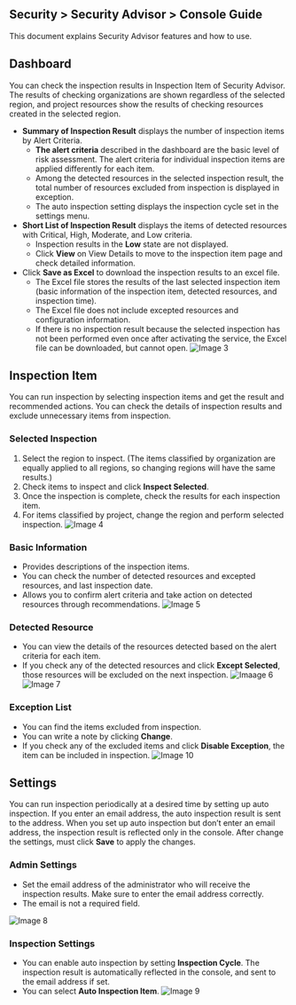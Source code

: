 ## Security > Security Advisor > Console Guide

This document explains Security Advisor features and how to use.

## Dashboard

You can check the inspection results in Inspection Item of Security Advisor.
The results of checking organizations are shown regardless of the selected region, and project resources show the results of checking resources created in the selected region.

* **Summary of Inspection Result** displays the number of inspection items by Alert Criteria.
  - **The alert criteria** described in the dashboard are the basic level of risk assessment.
The alert criteria for individual inspection items are applied differently for each item.
  - Among the detected resources in the selected inspection result, the total number of resources excluded from inspection is displayed in exception.
  - The auto inspection setting displays the inspection cycle set in the settings menu.
* **Short List of Inspection Result** displays the items of detected resources with Critical, High, Moderate, and Low criteria.
  - Inspection results in the **Low** state are not displayed.
  - Click **View** on View Details to move to the inspection item page and check detailed information.
* Click **Save as Excel** to download the inspection results to an excel file.
  - The Excel file stores the results of the last selected inspection item (basic information of the inspection item, detected resources, and inspection time).
  - The Excel file does not include excepted resources and configuration information.
  - If there is no inspection result because the selected inspection has not been performed even once after activating the service, the Excel file can be downloaded, but cannot open.
![Image 3](https://kr1-api-object-storage.nhncloudservice.com/v1/AUTH_2acdfabf4efe4efc8a04c00b348110c9/cdn_origin/prod_securityadvisor/overview_en_03.png)


## Inspection Item

You can run inspection by selecting inspection items and get the result and recommended actions.
You can check the details of inspection results and exclude unnecessary items from inspection.
### Selected Inspection
1. Select the region to inspect.
(The items classified by organization are equally applied to all regions, so changing regions will have the same results.)
2. Check items to inspect and click **Inspect Selected**.
3. Once the inspection is complete, check the results for each inspection item.
4. For items classified by project, change the region and perform selected inspection.
![Image 4](https://kr1-api-object-storage.nhncloudservice.com/v1/AUTH_2acdfabf4efe4efc8a04c00b348110c9/cdn_origin/prod_securityadvisor/overview_en_04.png)

### Basic Information

* Provides descriptions of the inspection items.
* You can check the number of detected resources and excepted resources, and last inspection date.
* Allows you to confirm alert criteria and take action on detected resources through recommendations.
![Image 5](https://kr1-api-object-storage.nhncloudservice.com/v1/AUTH_2acdfabf4efe4efc8a04c00b348110c9/cdn_origin/prod_securityadvisor/overview_en_05.png)

### Detected Resource

* You can view the details of the resources detected based on the alert criteria for each item.
* If you check any of the detected resources and click **Except Selected**, those resources will be excluded on the next inspection.
![Imaage 6](https://kr1-api-object-storage.nhncloudservice.com/v1/AUTH_2acdfabf4efe4efc8a04c00b348110c9/cdn_origin/prod_securityadvisor/overview_en_06.png)
![Image 7](https://kr1-api-object-storage.nhncloudservice.com/v1/AUTH_2acdfabf4efe4efc8a04c00b348110c9/cdn_origin/prod_securityadvisor/overview_en_07.png)

### Exception List

* You can find the items excluded from inspection.
* You can write a note by clicking **Change**.
* If you check any of the excluded items and click **Disable Exception**, the item can be included in inspection.
![Image 10](https://kr1-api-object-storage.nhncloudservice.com/v1/AUTH_2acdfabf4efe4efc8a04c00b348110c9/cdn_origin/prod_securityadvisor/overview_en_11.png)
## Settings

You can run inspection periodically at a desired time by setting up auto inspection.
If you enter an email address, the auto inspection result is sent to the address. When you set up auto inspection but don’t enter an email address, the inspection result is reflected only in the console.
After change the settings, must click **Save** to apply the changes.

### Admin Settings

* Set the email address of the administrator who will receive the inspection results. Make sure to enter the email address correctly.
* The email is not a required field.

![Image 8](https://kr1-api-object-storage.nhncloudservice.com/v1/AUTH_2acdfabf4efe4efc8a04c00b348110c9/cdn_origin/prod_securityadvisor/overview_en_08.png)

### Inspection Settings
* You can enable auto inspection by setting **Inspection Cycle**. The inspection result is automatically reflected in the console, and sent to the email address if set.
* You can select **Auto Inspection Item**.
![Image 9](https://kr1-api-object-storage.nhncloudservice.com/v1/AUTH_2acdfabf4efe4efc8a04c00b348110c9/cdn_origin/prod_securityadvisor/overview_en_09.png)
